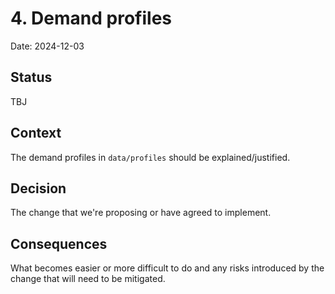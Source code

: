 # 4. Demand profiles

Date: 2024-12-03

## Status

TBJ

## Context

The demand profiles in `data/profiles` should be explained/justified.

## Decision

The change that we're proposing or have agreed to implement.

## Consequences

What becomes easier or more difficult to do and any risks introduced by the change that will need to be mitigated.
